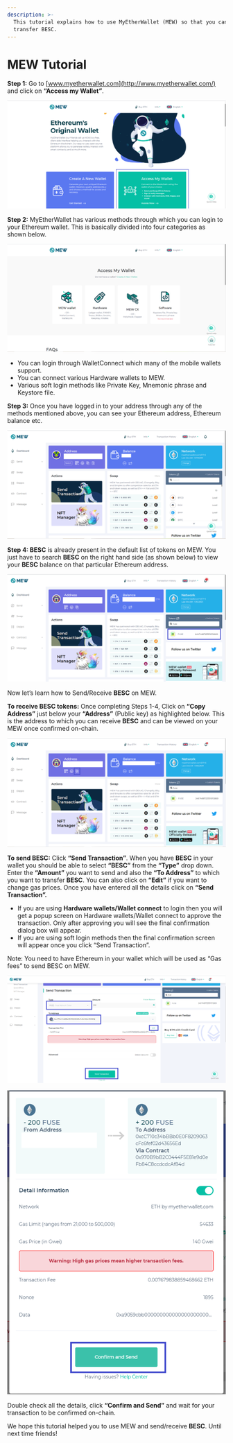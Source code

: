 ```yaml
---
description: >-
  This tutorial explains how to use MyEtherWallet (MEW) so that you can view and
  transfer BESC.
---
```


# MEW Tutorial

**Step 1:** Go to [www.myetherwallet.com](http://www.myetherwallet.com/) and click on **“Access my Wallet”**.

![](../../.gitbook/assets/2%20%283%29.png)

**Step 2:** MyEtherWallet has various methods through which you can login to your Ethereum wallet. This is basically divided into four categories as shown below.

![](../../.gitbook/assets/1%20%282%29.png)

* You can login through WalletConnect which many of the mobile wallets support.
* You can connect various Hardware wallets to MEW.
* Various soft login methods like Private Key, Mnemonic phrase and Keystore file.

**Step 3:** Once you have logged in to your address through any of the methods mentioned above, you can see your Ethereum address, Ethereum balance etc.

![](../../.gitbook/assets/6%20%283%29.png)

**Step 4: BESC** is already present in the default list of tokens on MEW. You just have to search **BESC** on the right hand side \(as shown below\) to view your **BESC** balance on that particular Ethereum address.

![](../../.gitbook/assets/7%20%282%29.png)

Now let’s learn how to Send/Receive **BESC** on MEW.

**To receive BESC tokens:** Once completing Steps 1-4, Click on **“Copy Address”** just below your **“Address”** \(Public key\) as highlighted below. This is the address to which you can receive **BESC** and can be viewed on your MEW once confirmed on-chain.

![](../../.gitbook/assets/8.png)

**To send BESC:** Click **“Send Transaction”**. When you have **BESC** in your wallet you should be able to select **“BESC”** from the **“Type”** drop down. Enter the **“Amount”** you want to send and also the **“To Address”** to which you want to transfer **BESC**. You can also click on **“Edit”** if you want to change gas prices. Once you have entered all the details click on **“Send Transaction”.**

* If you are using **Hardware wallets/Wallet connect** to login then you will get a popup screen on Hardware wallets/Wallet connect to approve the transaction. Only after approving you will see the final confirmation dialog box will appear.
*  If you are using soft login methods then the final confirmation screen will appear once you click “Send Transaction”.

Note: You need to have Ethereum in your wallet which will be used as “Gas fees” to send BESC on MEW.

![](../../.gitbook/assets/9%20%282%29.png)

![](../../.gitbook/assets/10%20%281%29.png)

Double check all the details, click **“Confirm and Send”** and wait for your transaction to be confirmed on-chain.

We hope this tutorial helped you to use MEW and send/receive **BESC**. Until next time friends!

